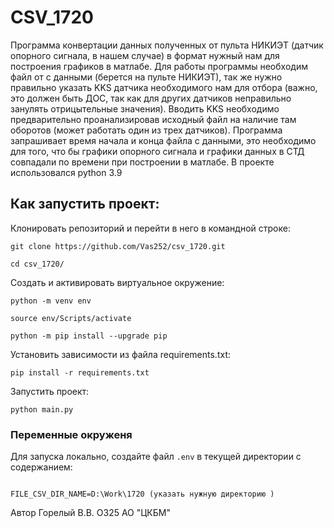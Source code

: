 # CSV_1720
Программа конвертации данных полученных от пульта НИКИЭТ (датчик опорного сигнала, в нашем случае) в формат нужный нам для построения графиков в матлабе.
Для работы программы необходим файл от с данными (берется на пульте НИКИЭТ), так же нужно правильно указать KKS датчика необходимого нам для отбора (важно, это должен быть ДОС, так как для других датчиков неправильно занулять отрицытельные значения). Вводить KKS необходимо предварительно проанализировав исходный файл на наличие там оборотов (может работать один из трех датчиков).
Программа запрашивает время начала и конца файла с данными, это необходимо для того, что бы графики опорного сигнала и графики данных в СТД совпадали по времени при построении в матлабе.
В проекте использовался python 3.9

## Как запустить проект:

Клонировать репозиторий и перейти в него в командной строке:

```
git clone https://github.com/Vas252/csv_1720.git
```

```
cd csv_1720/
```

Cоздать и активировать виртуальное окружение:

```
python -m venv env
```

```
source env/Scripts/activate
```

```
python -m pip install --upgrade pip
```

Установить зависимости из файла requirements.txt:
```
pip install -r requirements.txt
```

Запустить проект:
```
python main.py
```

### Переменные окруженя
Для запуска локально, создайте файл `.env` в текущей директории с содержанием:
```

FILE_CSV_DIR_NAME=D:\Work\1720 (указать нужную директорию )
```

Автор Горелый В.В. О325 АО "ЦКБМ"